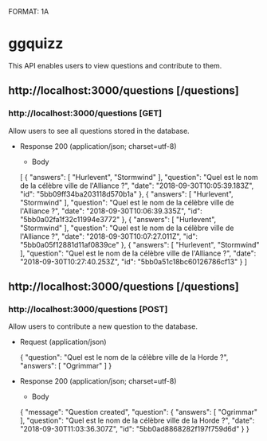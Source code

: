 FORMAT: 1A

# ggquizz

This API enables users to view questions and contribute to them.
## http://localhost:3000/questions [/questions]

### http://localhost:3000/questions [GET]

Allow users to see all questions stored in the database.


+ Response 200 (application/json; charset=utf-8)

    + Body

    [
        {
            "answers": [
                "Hurlevent",
                "Stormwind"
            ],
            "question": "Quel est le nom de la célèbre ville de l'Alliance ?",
            "date": "2018-09-30T10:05:39.183Z",
            "id": "5bb09ff34ba203118d570b1a"
        },
        {
            "answers": [
                "Hurlevent",
                "Stormwind"
            ],
            "question": "Quel est le nom de la célèbre ville de l'Alliance ?",
            "date": "2018-09-30T10:06:39.335Z",
            "id": "5bb0a02fa1f32c11994e3772"
        },
        {
            "answers": [
                "Hurlevent",
                "Stormwind"
            ],
            "question": "Quel est le nom de la célèbre ville de l'Alliance ?",
            "date": "2018-09-30T10:07:27.011Z",
            "id": "5bb0a05f12881d11af0839ce"
        },
        {
            "answers": [
                "Hurlevent",
                "Stormwind"
            ],
            "question": "Quel est le nom de la célèbre ville de l'Alliance ?",
            "date": "2018-09-30T10:27:40.253Z",
            "id": "5bb0a51c18bc60126786cf13"
        }
    ]
## http://localhost:3000/questions [/questions]

### http://localhost:3000/questions [POST]

Allow users to contribute a new question to the database.

+ Request (application/json)

    {
        "question": "Quel est le nom de la célèbre ville de la Horde ?",
        "answers": [
            "Ogrimmar"
        ]
    }

+ Response 200 (application/json; charset=utf-8)

    + Body

    {
        "message": "Question created",
        "question": {
            "answers": [
                "Ogrimmar"
            ],
            "question": "Quel est le nom de la célèbre ville de la Horde ?",
            "date": "2018-09-30T11:03:36.307Z",
            "id": "5bb0ad8868282f197f759d6d"
        }
    }
